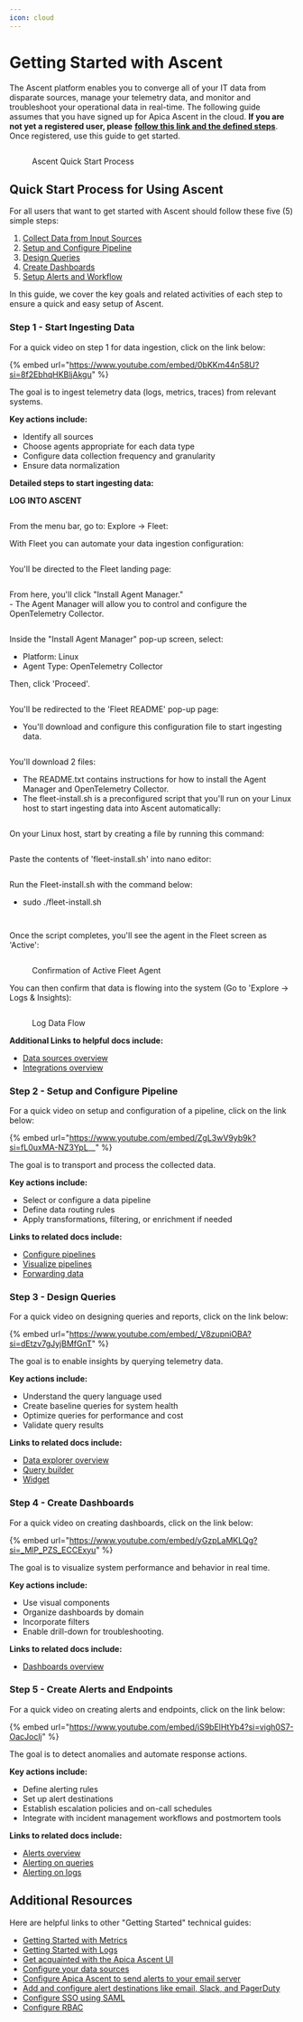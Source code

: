 ```yaml
---
icon: cloud
---
```


# Getting Started with Ascent

The Ascent platform enables you to converge all of your IT data from disparate sources, manage your telemetry data, and monitor and troubleshoot your operational data in real-time. The following guide assumes that you have signed up for Apica Ascent in the cloud. **If you are not yet a registered user, please** [**follow this link and the defined steps**](https://app.gitbook.com/o/-LmzGjHypGkPBzYc0fF0/s/-LmzGprckLqwd5v6bs6m/~/changes/1642/getting-started/ascent/register-and-gain-access). Once registered, use this guide to get started.

<figure><img src="../../.gitbook/assets/image (927).png" alt=""><figcaption><p>Ascent Quick Start Process</p></figcaption></figure>

## Quick Start Process for Using Ascent

For all users that want to get started with Ascent should follow these five (5) simple steps:

1. [Collect Data from Input Sources](./#step-1-start-ingesting-data)
2. [Setup and Configure Pipeline](./#step-2-setup-and-configure-pipeline)
3. [Design Queries](./#step-3-design-queries)
4. [Create Dashboards](./#step-4-create-dashboards)
5. [Setup Alerts and Workflow](./#step-5-create-alerts-and-endpoints)

In this guide, we cover the key goals and related activities of each step to ensure a quick and easy setup of Ascent.

### Step 1 - Start Ingesting Data

For a quick video on step 1 for data ingestion, click on the link below:

{% embed url="https://www.youtube.com/embed/0bKKm44n58U?si=8f2EbhqHKBljAkgu" %}

The goal is to ingest telemetry data (logs, metrics, traces) from relevant systems.

**Key actions include:**&#x20;

* Identify all sources
* Choose agents appropriate for each data type
* Configure data collection frequency and granularity
* Ensure data normalization

**Detailed steps to start ingesting data:**

**LOG INTO ASCENT**

<figure><img src="../../.gitbook/assets/image (965).png" alt=""><figcaption></figcaption></figure>

From the menu bar, go to: Explore -> Fleet:

With Fleet you can automate your data ingestion configuration:

<figure><img src="../../.gitbook/assets/image (968).png" alt=""><figcaption></figcaption></figure>

You'll be directed to the Fleet landing page:

<figure><img src="../../.gitbook/assets/image (969).png" alt=""><figcaption></figcaption></figure>

From here, you'll click "Install Agent Manager."\
\- The Agent Manager will allow you to control and configure the OpenTelemetry Collector.

<figure><img src="../../.gitbook/assets/image (970).png" alt=""><figcaption></figcaption></figure>

Inside the "Install Agent Manager" pop-up screen, select:

* Platform: Linux
* Agent Type: OpenTelemetry Collector

Then, click 'Proceed'.

<figure><img src="../../.gitbook/assets/image (971).png" alt=""><figcaption></figcaption></figure>

You'll be redirected to the 'Fleet README' pop-up page:

* You'll download and configure this configuration file to start ingesting data.

<figure><img src="../../.gitbook/assets/image (972).png" alt=""><figcaption></figcaption></figure>

You'll download 2 files:

* The README.txt contains instructions for how to install the Agent Manager and OpenTelemetry Collector.
* The fleet-install.sh is a preconfigured script that you'll run on your Linux host to start ingesting data into Ascent automatically:

<div align="left"><figure><img src="../../.gitbook/assets/image (973).png" alt=""><figcaption></figcaption></figure></div>

On your Linux host, start by creating a file by running this command:

<div align="left"><figure><img src="../../.gitbook/assets/Screenshot 2025-05-23 at 11.08.17 AM.png" alt=""><figcaption></figcaption></figure></div>

Paste the contents of 'fleet-install.sh' into nano editor:

<figure><img src="../../.gitbook/assets/Screenshot 2025-05-23 at 11.08.39 AM.png" alt=""><figcaption></figcaption></figure>

Run the Fleet-install.sh with the command below:

* sudo ./fleet-install.sh

<figure><img src="../../.gitbook/assets/Screenshot 2025-05-23 at 11.10.54 AM.png" alt=""><figcaption></figcaption></figure>

<figure><img src="../../.gitbook/assets/Screenshot 2025-05-23 at 11.12.30 AM.png" alt=""><figcaption></figcaption></figure>

Once the script completes, you'll see the agent in the Fleet screen as 'Active':

<figure><img src="../../.gitbook/assets/image (974).png" alt=""><figcaption><p>Confirmation of Active Fleet Agent</p></figcaption></figure>

You can then confirm that data is flowing into the system (Go to 'Explore -> Logs & Insights):

<figure><img src="../../.gitbook/assets/Screenshot 2025-05-23 at 4.49.42 PM.png" alt=""><figcaption><p>Log Data Flow</p></figcaption></figure>



**Additional Links to helpful docs include:**

* [Data sources overview](https://docs.apica.io/data-sources/overview)
* [Integrations overview](https://docs.apica.io/integrations/overview)

### Step 2 - Setup and Configure Pipeline

For a quick video on setup and configuration of a pipeline, click on the link below:

{% embed url="https://www.youtube.com/embed/ZgL3wV9yb9k?si=fL0uxMA-NZ3YpL__" %}

The goal is to transport and process the collected data.

**Key actions include:**

* Select or configure a data pipeline
* Define data routing rules
* Apply transformations, filtering, or enrichment if needed

**Links to related docs include:**

* [Configure pipelines](https://docs.apica.io/flow/pipeline-management/data-flow-pipelines-new)
* [Visualize pipelines](https://docs.apica.io/flow/pipeline-management/data-flow-pipelines)
* [Forwarding data](https://docs.apica.io/flow/pipeline-management/mapping-applications)

### Step 3 - Design Queries

For a quick video on designing queries and reports, click on the link below:

{% embed url="https://www.youtube.com/embed/_V8zupniOBA?si=dEtzv7gJyjBMfGnT" %}

The goal is to enable insights by querying telemetry data.

**Key actions include:**

* Understand the query language used
* Create baseline queries for system health
* Optimize queries for performance and cost
* Validate query results

**Links to related docs include:**

* [Data explorer overview](https://docs.apica.io/data-management/overview-1)
* [Query builder](https://docs.apica.io/data-management/overview-1/query-builder)
* [Widget](https://docs.apica.io/data-management/overview-1/widget)

### Step 4 - Create Dashboards

For a quick video on creating dashboards, click on the link below:

{% embed url="https://www.youtube.com/embed/yGzpLaMKLQg?si=_MlP_PZS_ECCExyu" %}

The goal is to visualize system performance and behavior in real time.

**Key actions include:**

* Use visual components
* Organize dashboards by domain
* Incorporate filters
* Enable drill-down for troubleshooting.

**Links to related docs include:**

* [Dashboards overview](https://docs.apica.io/getting-started/overview)

### Step 5 - Create Alerts and Endpoints

For a quick video on creating alerts and endpoints, click on the link below:

{% embed url="https://www.youtube.com/embed/iS9bElHtYb4?si=vigh0S7-OacJoclj" %}

The goal is to detect anomalies and automate response actions.

**Key actions include:**

* Define alerting rules
* Set up alert destinations
* Establish escalation policies and on-call schedules
* Integrate with incident management workflows and postmortem tools

**Links to related docs include:**

* [Alerts overview](../../autonomous-insights/alerts.md)
* [Alerting on queries](../../autonomous-insights/alerts-simple-anomaly.md)
* [Alerting on logs](../../autonomous-insights/alerts-1.md)

## Additional Resources

Here are helpful links to other "Getting Started" technical guides:

* [Getting Started with Metrics](getting-started-with-metrics.md)
* [Getting Started with Logs](getting-started-with-logs/)
* [Get acquainted with the Apica Ascent UI](../../product-overview/the-ascent-ui.md)
* [Configure your data sources](../../integrations/overview/)
* [Configure Apica Ascent to send alerts to your email server](../../admin/email-configuration-setup.md)
* [Add and configure alert destinations like email, Slack, and PagerDuty](../../integrations/list-of-integrations/alert-destinations/)
* [Configure SSO using SAML](../../admin/single-sign-on-configuration.md)
* [Configure RBAC](../../observe/log-management-overview/configuring-rbac.md)
